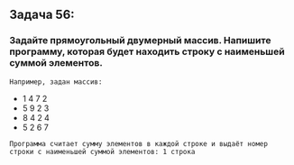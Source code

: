 ## Задача 56:  
### Задайте прямоугольный двумерный массив. Напишите программу, которая будет находить строку с наименьшей суммой элементов.

` Например, задан массив: `

* 1 4 7 2
* 5 9 2 3
* 8 4 2 4
* 5 2 6 7

` Программа считает сумму элементов в каждой строке и выдаёт номер строки с наименьшей суммой элементов: 1 строка `